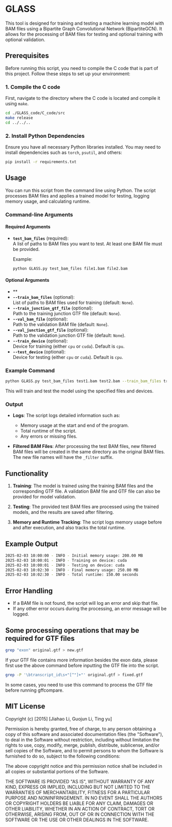 

# GLASS

This tool is designed for training and testing a machine learning model with BAM files using a Bipartite Graph Convolutional Network (BipartiteGCN). It allows for the processing of BAM files for testing and optional training with optional validation.

## Prerequisites

Before running this script, you need to compile the C code that is part of this project. Follow these steps to set up your environment:

### 1. Compile the C code
First, navigate to the directory where the C code is located and compile it using `make`.

```bash
cd ./GLASS_code/C_code/src
make release
cd ../../..
```

### 2. Install Python Dependencies
Ensure you have all necessary Python libraries installed. You may need to install dependencies such as `torch`, `psutil`, and others:

```bash
pip install -r requirements.txt
```

## Usage

You can run this script from the command line using Python. The script processes BAM files and applies a trained model for testing, logging memory usage, and calculating runtime.

### Command-line Arguments

#### Required Arguments

- **`test_bam_files`** (required):  
  A list of paths to BAM files you want to test. At least one BAM file must be provided.

  Example:  
  ```bash
  python GLASS.py test_bam_files file1.bam file2.bam
  ```

#### Optional Arguments

- **
- **`--train_bam_files`** (optional):  
  List of paths to BAM files used for training (default: `None`).
- **`--train_junction_gtf_file`** (optional):  
  Path to the training junction GTF file (default: `None`).
- **`--val_bam_file`** (optional):  
  Path to the validation BAM file (default: `None`).
- **`--val_junction_gtf_file`** (optional):  
  Path to the validation junction GTF file (default: `None`).
- **`--train_device`** (optional):  
  Device for training (either `cpu` or `cuda`). Default is `cpu`.
- **`--test_device`** (optional):  
  Device for testing (either `cpu` or `cuda`). Default is `cpu`.

### Example Command

```bash
python GLASS.py test_bam_files test1.bam test2.bam --train_bam_files train1.bam train2.bam --train_junction_gtf_file train.gtf --val_bam_file val.bam --val_junction_gtf_file val.gtf --train_device cuda --test_device cuda
```

This will train and test the model using the specified files and devices.

### Output

- **Logs**: The script logs detailed information such as:
  - Memory usage at the start and end of the program.
  - Total runtime of the script.
  - Any errors or missing files.

- **Filtered BAM Files**: After processing the test BAM files, new filtered BAM files will be created in the same directory as the original BAM files. The new file names will have the `_filter` suffix.

## Functionality

1. **Training**: The model is trained using the training BAM files and the corresponding GTF file. A validation BAM file and GTF file can also be provided for model validation.

2. **Testing**: The provided test BAM files are processed using the trained models, and the results are saved after filtering.

3. **Memory and Runtime Tracking**: The script logs memory usage before and after execution, and also tracks the total runtime.

## Example Output

```bash
2025-02-03 10:00:00 - INFO - Initial memory usage: 200.00 MB
2025-02-03 10:00:01 - INFO - Training on device: cuda
2025-02-03 10:00:01 - INFO - Testing on device: cuda
2025-02-03 10:02:30 - INFO - Final memory usage: 250.00 MB
2025-02-03 10:02:30 - INFO - Total runtime: 150.00 seconds
```

## Error Handling

- If a BAM file is not found, the script will log an error and skip that file.
- If any other error occurs during the processing, an error message will be logged.

## Some processing operations that may be required for GTF files

```bash
grep "exon" original.gtf > new.gtf
```

If your GTF file contains more information besides the exon data, please first use the above command before inputting the GTF file into the script.

```bash
grep -P '\btranscript_id\s+"[^"]+"' original.gtf > fixed.gtf
```

In some cases, you need to use this command to process the GTF file before running gffcompare.


## MIT License

Copyright (c) [2015] [Jiahao Li, Guojun Li, Ting yu]

Permission is hereby granted, free of charge, to any person obtaining a copy
of this software and associated documentation files (the "Software"), to deal
in the Software without restriction, including without limitation the rights
to use, copy, modify, merge, publish, distribute, sublicense, and/or sell
copies of the Software, and to permit persons to whom the Software is
furnished to do so, subject to the following conditions:

The above copyright notice and this permission notice shall be included in all
copies or substantial portions of the Software.

THE SOFTWARE IS PROVIDED "AS IS", WITHOUT WARRANTY OF ANY KIND, EXPRESS OR
IMPLIED, INCLUDING BUT NOT LIMITED TO THE WARRANTIES OF MERCHANTABILITY,
FITNESS FOR A PARTICULAR PURPOSE AND NONINFRINGEMENT. IN NO EVENT SHALL THE
AUTHORS OR COPYRIGHT HOLDERS BE LIABLE FOR ANY CLAIM, DAMAGES OR OTHER
LIABILITY, WHETHER IN AN ACTION OF CONTRACT, TORT OR OTHERWISE, ARISING FROM,
OUT OF OR IN CONNECTION WITH THE SOFTWARE OR THE USE OR OTHER DEALINGS IN
THE SOFTWARE.


